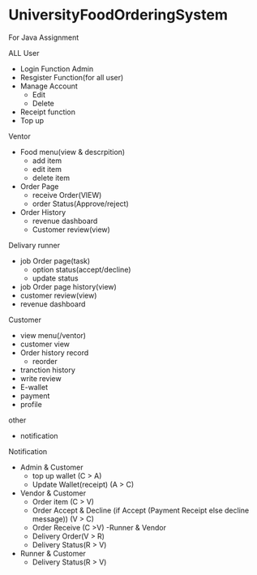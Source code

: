 # UniversityFoodOrderingSystem
For Java Assignment

ALL User
   - Login Function
   Admin
   - Resgister Function(for all user)
   - Manage Account
      - Edit
      - Delete
   - Receipt function
   - Top up  

  Ventor
  - Food menu(view & descrpition)
    - add item
    - edit item
    - delete item
 - Order Page
   - receive Order(VIEW)
   - order Status(Approve/reject)
 - Order History
    - revenue dashboard 
    - Customer review(view)
 
  
  Delivary runner
  - job Order page(task)
    - option status(accept/decline)
    - update status
 - job Order page history(view)
 - customer review(view)
 - revenue dashboard

  Customer
  - view menu(/ventor)
  - customer view
  - Order history record
    - reorder
  - tranction history
  - write review
  - E-wallet
  - payment 
  - profile


other
- notification

Notification
- Admin & Customer
  - top up wallet (C > A)
  - Update Wallet(receipt) (A > C)
- Vendor & Customer
  - Order item (C > V)
  - Order Accept & Decline (if Accept (Payment Receipt else decline message)) (V > C)
  - Order Receive (C >V)
-Runner & Vendor
  - Delivery Order(V > R)
  - Delivery Status(R > V)
- Runner & Customer
  - Delivery Status(R > V)




